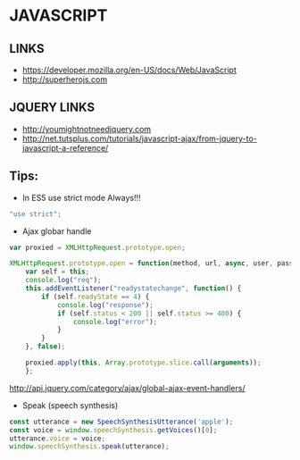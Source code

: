 JAVASCRIPT
==========

LINKS
-----

* https://developer.mozilla.org/en-US/docs/Web/JavaScript
* http://superherojs.com


JQUERY LINKS
------------

* http://youmightnotneedjquery.com
* http://net.tutsplus.com/tutorials/javascript-ajax/from-jquery-to-javascript-a-reference/


Tips:
-----

* In ES5 use strict mode Always!!!
```js
"use strict";
```

* Ajax globar handle
```js
var proxied = XMLHttpRequest.prototype.open;

XMLHttpRequest.prototype.open = function(method, url, async, user, pass) {
    var self = this;
    console.log("req");
    this.addEventListener("readystatechange", function() {
        if (self.readyState == 4) {
            console.log("response");
            if (self.status < 200 || self.status >= 400) {
                console.log("error");
            }
        }
    }, false);

    proxied.apply(this, Array.prototype.slice.call(arguments));
    };

```

http://api.jquery.com/category/ajax/global-ajax-event-handlers/



* Speak (speech synthesis)
```js
const utterance = new SpeechSynthesisUtterance('apple');
const voice = window.speechSynthesis.getVoices()[0];
utterance.voice = voice;
window.speechSynthesis.speak(utterance);
```
